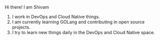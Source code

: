 Hi there! I am Shivam

1. I work in DevOps and Cloud Native things.
2. I am currently learning GOLang and contributing in open source projects.
3. I try to learn new things daily in the DevOps and Cloud Native space.
